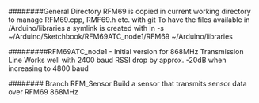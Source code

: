 ########General
     Directory RFM69 is copied in current working directory
     to manage RFM69.cpp, RMF69.h  etc. with git
     To have the files available in /Arduino/libraries
     a symlink is created with
	ln -s ~/Arduino/Sketchbook/RFM69ATC_node1/RFM69   ~/Arduino/libraries
	
    

#########RFM69ATC_node1 - Initial version for 868MHz Transmission Line
 Works well with 2400 baud
 RSSI drop by approx. -20dB when increasing to 4800 baud


######## Branch RFM_Sensor
 Build a sensor that transmits sensor data over RFM69 868MHz
 
 
